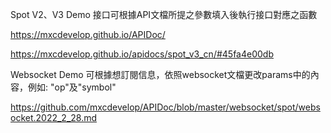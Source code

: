 Spot V2、V3 Demo 接口可根據API文檔所提之參數填入後執行接口對應之函數

https://mxcdevelop.github.io/APIDoc/

https://mxcdevelop.github.io/apidocs/spot_v3_cn/#45fa4e00db

Websocket Demo 可根據想訂閱信息，依照websocket文檔更改params中的內容，例如: "op"及"symbol"

https://github.com/mxcdevelop/APIDoc/blob/master/websocket/spot/websocket.2022_2_28.md
